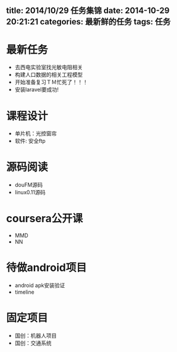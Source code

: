 title: 2014/10/29 任务集锦
date: 2014-10-29 20:21:21
categories: 最新鲜的任务
tags: 任务
---
# 最新任务 #
* 去西电实验室找光敏电阻相关
* 构建人口数据的相关工程模型
* 开始准备复习ＴＭ忙死了！！！
* 安装laravel要成功!
<!--more-->
# 课程设计 #
* 单片机：光控窗帘
* 软件: 安全ftp

# 源码阅读 #
* douFM源码
* linux0.11源码

# coursera公开课 #
* MMD
* NN

# 待做android项目 #
* android apk安装验证
* timeline

# 固定项目 #
* 国创：机器人项目
* 国创：交通系统
